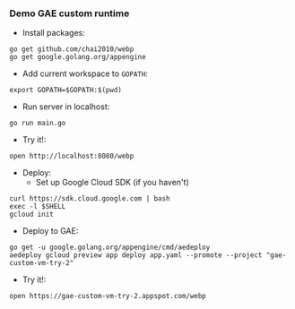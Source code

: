 ### Demo GAE custom runtime

- Install packages:

```
go get github.com/chai2010/webp
go get google.golang.org/appengine
```

- Add current workspace to `GOPATH`:

```
export GOPATH=$GOPATH:$(pwd)
```

- Run server in localhost:

```
go run main.go
```

- Try it!:

```
open http://localhost:8080/webp
```

- Deploy:
  * Set up Google Cloud SDK (if you haven't)

```
curl https://sdk.cloud.google.com | bash
exec -l $SHELL
gcloud init
```

  * Deploy to GAE:

```
go get -u google.golang.org/appengine/cmd/aedeploy
aedeploy gcloud preview app deploy app.yaml --promote --project "gae-custom-vm-try-2"
```

- Try it!:

```
open https://gae-custom-vm-try-2.appspot.com/webp
```
